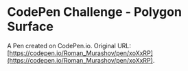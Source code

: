 # CodePen Challenge - Polygon Surface

A Pen created on CodePen.io. Original URL: [https://codepen.io/Roman_Murashov/pen/xoXxRP](https://codepen.io/Roman_Murashov/pen/xoXxRP).

